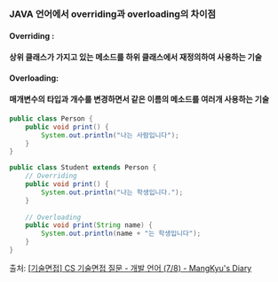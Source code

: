 ### JAVA 언어에서 overriding과 overloading의 차이점



#### Overriding :

#### 상위 클래스가 가지고 있는 메소드를 하위 클래스에서 재정의하여 사용하는 기술



#### Overloading:

#### 매개변수의 타입과 개수를 변경하면서 같은 이름의 메소드를 여러개 사용하는 기술



```java
public class Person {
    public void print() {
    	System.out.println("나는 사람입니다");
    }
}

public class Student extends Person {
    // Overriding
    public void print() {
    	System.out.println("나는 학생입니다.");
    }
    
    // Overloading
    public void print(String name) {
    	System.out.println(name + "는 학생입니다");
    }
}
```



출처: [[기술면접] CS 기술면접 질문 - 개발 언어 (7/8) - MangKyu's Diary](https://mangkyu.tistory.com/94)
